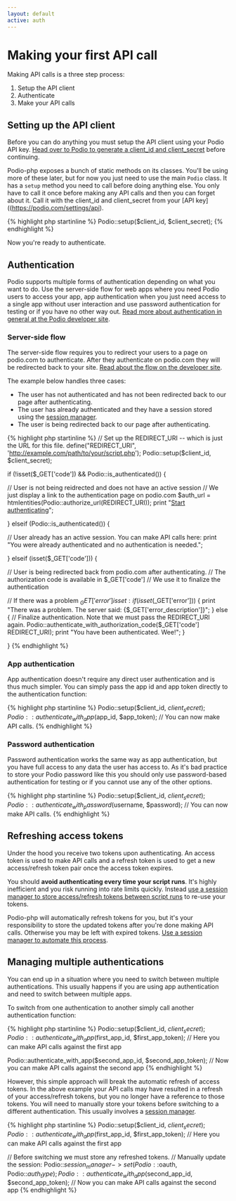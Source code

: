```yaml
---
layout: default
active: auth
---
```

# Making your first API call
Making API calls is a three step process:

1. Setup the API client
2. Authenticate
3. Make your API calls

## Setting up the API client
Before you can do anything you must setup the API client using your Podio API key. [Head over to Podio to generate a client_id and client_secret](https://podio.com/settings/api) before continuing.

Podio-php exposes a bunch of static methods on its classes. You'll be using more of these later, but for now you just need to use the main `Podio` class. It has a `setup` method you need to call before doing anything else. You only have to call it once before making any API calls and then you can forget about it. Call it with the client_id and client_secret from your [API key]((https://podio.com/settings/api).

{% highlight php startinline %}
Podio::setup($client_id, $client_secret);
{% endhighlight %}

Now you're ready to authenticate.

## Authentication
Podio supports multiple forms of authentication depending on what you want to do. Use the server-side flow for web apps where you need Podio users to access your app, app authentication when you just need access to a single app without user interaction and use password authentication for testing or if you have no other way out. [Read more about authentication in general at the Podio developer site](https://developers.podio.com/authentication).

### Server-side flow
The server-side flow requires you to redirect your users to a page on podio.com to authenticate. After they authenticate on podio.com they will be redirected back to your site. [Read about the flow on the developer site](https://developers.podio.com/authentication/server_side).

The example below handles three cases:

* The user has not authenticated and has not been redirected back to our page after authenticating.
* The user has already authenticated and they have a session stored using the [session manager](/session).
* The user is being redirected back to our page after authenticating.

{% highlight php startinline %}
// Set up the REDIRECT_URI -- which is just the URL for this file.
define("REDIRECT_URI", 'http://example.com/path/to/your/script.php');
Podio::setup($client_id, $client_secret);

if (!isset($_GET['code']) && Podio::is_authenticated()) {

  // User is not being reidrected and does not have an active session
  // We just display a link to the authentication page on podio.com
  $auth_url = htmlentities(Podio::authorize_url(REDIRECT_URI));
  print "<a href='{$auth_url}'>Start authenticating</a>";

} elseif (Podio::is_authenticated()) {

  // User already has an active session. You can make API calls here:
  print "You were already authenticated and no authentication is needed.";

}
elseif (isset($_GET['code'])) {

  // User is being redirected back from podio.com after authenticating.
  // The authorization code is available in $_GET['code']
  // We use it to finalize the authentication

  // If there was a problem $_GET['error'] is set:
  if (isset($_GET['error'])) {
    print "There was a problem. The server said: {$_GET['error_description']}";
  }
  else {
    // Finalize authentication. Note that we must pass the REDIRECT_URI again.
    Podio::authenticate_with_authorization_code($_GET['code'] REDIRECT_URI);
    print "You have been authenticated. Wee!";
  }

}
{% endhighlight %}

### App authentication
App authentication doesn't require any direct user authentication and is thus much simpler. You can simply pass the app id and app token directly to the authentication function:

{% highlight php startinline %}
Podio::setup($client_id, $client_secret);
Podio::authenticate_with_app($app_id, $app_token);
// You can now make API calls.
{% endhighlight %}

### Password authentication
Password authentication works the same way as app authentication, but you have full access to any data the user has access to. As it's bad practice to store your Podio password like this you should only use password-based authentication for testing or if you cannot use any of the other options.

{% highlight php startinline %}
Podio::setup($client_id, $client_secret);
Podio::authenticate_with_password($username, $password);
// You can now make API calls.
{% endhighlight %}

## Refreshing access tokens
Under the hood you receive two tokens upon authenticating. An access token is used to make API calls and a refresh token is used to get a new access/refresh token pair once the access token expires.

You should **avoid authenticating every time your script runs**. It's highly inefficient and you risk running into rate limits quickly. Instead [use a session manager to store access/refresh tokens between script runs](/session) to re-use your tokens.

Podio-php will automatically refresh tokens for you, but it's your responsibility to store the updated tokens after you're done making API calls. Otherwise you may be left with expired tokens. [Use a session manager to automate this process](/session).

## Managing multiple authentications
You can end up in a situation where you need to switch between multiple authentications. This usually happens if you are using app authentication and need to switch between multiple apps.

To switch from one authentication to another simply call another authentication function:

{% highlight php startinline %}
Podio::setup($client_id, $client_secret);
Podio::authenticate_with_app($first_app_id, $first_app_token);
// Here you can make API calls against the first app

Podio::authenticate_with_app($second_app_id, $second_app_token);
// Now you can make API calls against the second app
{% endhighlight %}

However, this simple approach will break the automatic refresh of access tokens. In the above example your API calls may have resulted in a refresh of your access/refresh tokens, but you no longer have a reference to those tokens. You will need to manually store your tokens before switching to a different authentication. This usually involves a [session manager](/session).

{% highlight php startinline %}
Podio::setup($client_id, $client_secret);
Podio::authenticate_with_app($first_app_id, $first_app_token);
// Here you can make API calls against the first app

// Before switching we must store any refreshed tokens.
// Manually update the session:
Podio::$session_manager->set(Podio::$oauth, Podio::$auth_type);
Podio::authenticate_with_app($second_app_id, $second_app_token);
// Now you can make API calls against the second app
{% endhighlight %}
